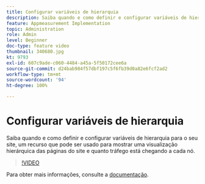 ```yaml
---
title: Configurar variáveis de hierarquia
description: Saiba quando e como definir e configurar variáveis de hierarquia para o seu site, um recurso que pode ser usado para mostrar uma visualização hierárquica das páginas do site e quanto tráfego está chegando a cada nó.
feature: Appmeasurement Implementation
topic: Administration
role: Admin
level: Beginner
doc-type: feature video
thumbnail: 340680.jpg
kt: 9793
exl-id: 607c9ade-c060-4484-a45a-5f50172cee6a
source-git-commit: d24bab984f57dbf197c5f6fb39d0a82e6fcf2ad2
workflow-type: tm+mt
source-wordcount: '94'
ht-degree: 100%

---
```


# Configurar variáveis de hierarquia

Saiba quando e como definir e configurar variáveis de hierarquia para o seu site, um recurso que pode ser usado para mostrar uma visualização hierárquica das páginas do site e quanto tráfego está chegando a cada nó.

>[!VIDEO](https://video.tv.adobe.com/v/340680/?quality=12&learn=on)

Para obter mais informações, consulte a [documentação](https://experienceleague.adobe.com/docs/analytics/implementation/vars/page-vars/hier.html?lang=pt-BR).
